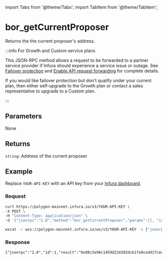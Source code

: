 import Tabs from '@theme/Tabs';
import TabItem from '@theme/TabItem';

# bor_getCurrentProposer

Returns the the current proposer's address.

:::info For Growth and Custom service plans

This JSON-RPC method allows a request to be forwarded to a partner service provider if Infura should
experience a service issue or outage. See [Failover protection](../concepts/failover-protection.md)
and [Enable API request forwarding](../how-to/failover-protection-imp-polygon.md)
for complete details.

If you would like failover protection but don't qualify under your current plan, then either
self-upgrade to the Growth plan or contact a sales representative to upgrade to a Custom plan.

:::

## Parameters

None

## Returns

`string`: Address of the current proposer

## Example

Replace `YOUR-API-KEY` with an API key from your [Infura dashboard](https://infura.io/dashboard).

### Request

<Tabs>
  <TabItem value="cURL">

  ```bash
  curl https://polygon-mainnet.infura.io/v3/YOUR-API-KEY \
-X POST \
-H "Content-Type: application/json" \
-d '{"jsonrpc":"2.0","method":"bor_getCurrentProposer","params":[], "id":1}'
  ```

  </TabItem>
  <TabItem value="WSS">

  ```bash
  wscat -c wss://polygon-mainnet.infura.io/ws/v3/YOUR-API-KEY -x {"jsonrpc":"2.0","method":"bor_getCurrentProposer","params":[], "id":1}'
  ```

  </TabItem>
</Tabs>

### Response

```
{"jsonrpc":"2.0","id":1,"result":"0x88c5e96c1459d224383dcb1fe0cedd1fcee25ffb"}
```
